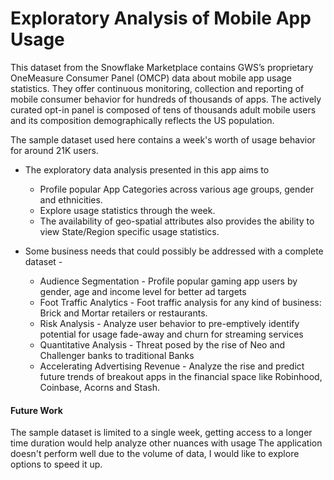 # Exploratory Analysis of Mobile App Usage

This dataset from the Snowflake Marketplace contains GWS’s proprietary OneMeasure Consumer Panel (OMCP) data about mobile app usage statistics.
They offer continuous monitoring, collection and reporting of mobile consumer behavior for hundreds of thousands of apps. The actively curated opt-in panel is composed of tens of thousands adult mobile users and its composition demographically reflects the US population.


The sample dataset used here contains a week's worth of usage behavior for around 21K users.

* The exploratory data analysis presented in this app aims to 
    * Profile popular App Categories across various age groups, gender and ethnicities.
    * Explore usage statistics through the week.
    * The availability of geo-spatial attributes also provides the ability to view State/Region specific usage statistics.
    
* Some business needs that could possibly be addressed with a complete dataset - 
    * Audience Segmentation - Profile popular gaming app users by gender, age and income level for better ad targets
    * Foot Traffic Analytics - Foot traffic analysis for any kind of business: Brick and Mortar retailers or restaurants.
    * Risk Analysis - Analyze user behavior to pre-emptively identify potential for usage fade-away and churn for streaming services
    * Quantitative Analysis - Threat posed by the rise of Neo and Challenger banks to traditional Banks
    * Accelerating Advertising Revenue - Analyze the rise and predict future trends of breakout apps in the financial space like Robinhood, Coinbase, Acorns and Stash.


#### Future Work
The sample dataset is limited to a single week, getting access to a longer time duration would help analyze other nuances with usage
The application doesn't perform well due to the volume of data, I would like to explore options to speed it up.
